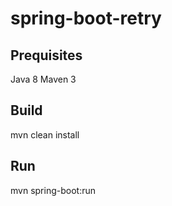 # spring-boot-retry

## Prequisites
Java 8
Maven 3

## Build
mvn clean install

## Run
mvn spring-boot:run
